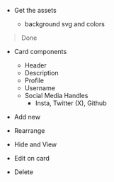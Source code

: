 - Get the assets

  - background svg and colors
> Done
- Card components
  - Header
  - Description
  - Profile
  - Username
  - Social Media Handles
    - Insta, Twitter (X), Github

- Add new


- Rearrange
- Hide and View
- Edit on card
- Delete


